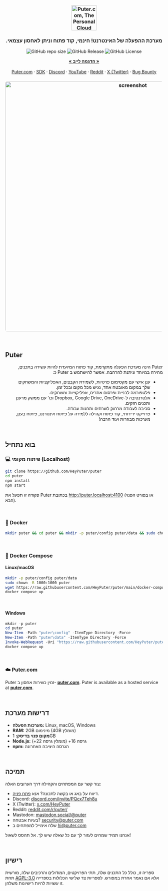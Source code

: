 <h3 align="center"><img width="80" alt="Puter.com, The Personal Cloud Computer: All your files, apps, and games in one place accessible from anywhere at any time." src="https://assets.puter.site/puter-logo.png"></h3>

<h3 align="center" dir="rtl">מערכת ההפעלה של האינטרנט! חינמי, קוד פתוח וניתן לאחסון עצמאי.</h3>

<p align="center">
    <img alt="GitHub repo size" src="https://img.shields.io/github/repo-size/HeyPuter/puter"> <img alt="GitHub Release" src="https://img.shields.io/github/v/release/HeyPuter/puter?label=latest%20version"> <img alt="GitHub License" src="https://img.shields.io/github/license/HeyPuter/puter">
</p>
<p align="center">
    <a href="https://puter.com/"><strong>« הדגמה לייב »</strong></a>
    <br />
    <br />
    <a href="https://puter.com">Puter.com</a>
    ·
    <a href="https://docs.puter.com" target="_blank">SDK</a>
    ·
    <a href="https://discord.com/invite/PQcx7Teh8u">Discord</a>
    ·
    <a href="https://www.youtube.com/@EricsPuterVideos">YouTube</a>
    ·
    <a href="https://reddit.com/r/puter">Reddit</a>
    ·
    <a href="https://twitter.com/HeyPuter">X (Twitter)</a>
    ·
    <a href="https://hackerone.com/puter_h1b">Bug Bounty</a>
</p>

<h3 align="center"><img width="800" style="border-radius:5px;" alt="screenshot" src="https://assets.puter.site/puter.com-screenshot-3.webp"></h3>

<br/>

## Puter
<div dir="rtl">
<p>
Puter הינה מערכת הפעלה מתקדמת, קוד פתוח המיועדת להיות עשירה בתכנים, מהירה במיוחד וניתנת להרחבה.
אפשר להישתמש ב Puter כ:</p>
<ul>
<li>ענן אישי עם מקסימום פרטיות, לשמירת הקבצים, האפליקציות והמשחקים שלך במקום מאובטח אחד, נגיש מכל מקום ובכל זמן.</li>
<li>פלטפורמה לבניית ופרסום אתרים, אפליקציות ומשחקים.</li>
<li>אלטרנטיבה ל-Dropbox, Google Drive, OneDrive וכו' עם ממשק מרענן ותכנים חזקים.</li>
<li>סביבה לעבודה מרחוק לשרתים ותחנות עבודה.</li>
<li>פרוייקט ידידותי, קוד פתוח וקהילה ללמידה על פיתוח אינטרנט, פיתוח בענן, מערכות מבוזרות ועוד הרבה!</li>
<ul>
</div>

<br/>

## בוא נתחיל

### 💻 פיתוח מקומי (Localhost)

```bash
git clone https://github.com/HeyPuter/puter
cd puter
npm install
npm start
```

פקודה זו תפעל את Puter בכתובת http://puter.localhost:4100 (או בפורט הפנוי הבא).

<br/>

### 🐳 Docker

```bash
mkdir puter && cd puter && mkdir -p puter/config puter/data && sudo chown -R 1000:1000 puter && docker run --rm -p 4100:4100 -v `pwd`/puter/config:/etc/puter -v `pwd`/puter/data:/var/puter  ghcr.io/heyputer/puter
```

<br/>

### 🐙 Docker Compose

#### Linux/macOS

```bash
mkdir -p puter/config puter/data
sudo chown -R 1000:1000 puter
wget https://raw.githubusercontent.com/HeyPuter/puter/main/docker-compose.yml
docker compose up
```

<br/>

#### Windows

```powershell
mkdir -p puter
cd puter
New-Item -Path "puter\config" -ItemType Directory -Force
New-Item -Path "puter\data" -ItemType Directory -Force
Invoke-WebRequest -Uri "https://raw.githubusercontent.com/HeyPuter/puter/main/docker-compose.yml" -OutFile "docker-compose.yml"
docker compose up
```

<br/>

### ☁️ Puter.com

Puter זמין כשירות אחסון ב- [**puter.com**](https://puter.com).
Puter is available as a hosted service at [**puter.com**](https://puter.com).

<br/>

## דרישות מערכת

- **מערכות הפעלה:** Linux, macOS, Windows
- **RAM:** 2GB מינימום (4GB מומלץ)
- **מקום פנוי בדיסק:** 1GB
- **Node.js:** גרסה 16+ (מומלץ גרסה 22+)
- **npm:** הגרסה היציבה האחרונה

<br/>

## תמיכה

צור קשר עם המפתחים והקהילה דרך הערוצים האלה:

- דיווח על באג או בקשה לתכונה? אנא [פתח פניה](https://github.com/HeyPuter/puter/issues/new/choose).
- Discord: [discord.com/invite/PQcx7Teh8u](https://discord.com/invite/PQcx7Teh8u)
- X (Twitter): [x.com/HeyPuter](https://x.com/HeyPuter)
- Reddit: [reddit.com/r/puter/](https://www.reddit.com/r/puter/)
- Mastodon: [mastodon.social/@puter](https://mastodon.social/@puter)
- בעיות אבטחה? [security@puter.com](mailto:security@puter.com)
- שלח אימייל למפתחים ב [hi@puter.com](mailto:hi@puter.com)

אנחנו תמיד שמחים לעזור לך עם כל שאלה שיש לך. אל תהסס לשאול!

<br/>

## רישיון

ספריה זו, כולל כל התכנים שלה, תתי הפרויקטים, המודולים והרכיבים שלה, מורשית תחת [AGPL-3.0](https://github.com/HeyPuter/puter/blob/main/LICENSE.txt) אלא אם נאמר אחרת במפורש. לספריות צד שלישי הכלולות בספרייה זו עשויות להיות רישיונות משלהן.

<br/>
